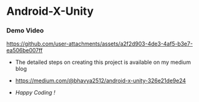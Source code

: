# Android-X-Unity

### Demo Video


https://github.com/user-attachments/assets/a2f2d903-4de3-4af5-b3e7-ea506be007ff

- The detailed steps on creating this project is available on my medium blog
- https://medium.com/@bhavya2512/android-x-unity-326e21de9e24

- _Happy Coding !_
